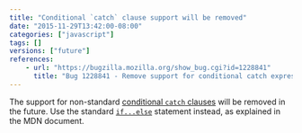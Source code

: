 ```yaml
---
title: "Conditional `catch` clause support will be removed"
date: "2015-11-29T13:42:00-08:00"
categories: ["javascript"]
tags: []
versions: ["future"]
references:
    - url: "https://bugzilla.mozilla.org/show_bug.cgi?id=1228841"
      title: "Bug 1228841 - Remove support for conditional catch expressions"
---
```

The support for non-standard [conditional `catch` clauses](https://developer.mozilla.org/en-US/docs/Web/JavaScript/Reference/Statements/try...catch#Conditional_catch_clauses) will be removed in the future. Use the standard [`if...else`](https://developer.mozilla.org/en-US/docs/Web/JavaScript/Reference/Statements/if...else) statement instead, as explained in the MDN document.
